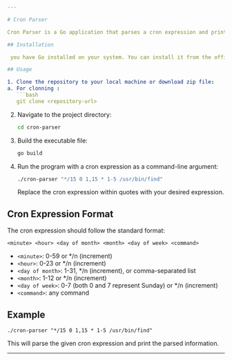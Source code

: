 ```yaml
---

# Cron Parser

Cron Parser is a Go application that parses a cron expression and prints the schedule for cron job.

## Installation

 you have Go installed on your system. You can install it from the official [Go website](https://golang.org/doc/install).

## Usage

1. Clone the repository to your local machine or download zip file:
a. For clonning : 
   ```bash
   git clone <repository-url>
   ```

2. Navigate to the project directory:

   ```bash
   cd cron-parser
   ```

3. Build the executable file:

   ```bash
   go build
   ```

4. Run the program with a cron expression as a command-line argument:

   ```bash
   ./cron-parser "*/15 0 1,15 * 1-5 /usr/bin/find"
   ```

   Replace the cron expression within quotes with your desired expression.

## Cron Expression Format

The cron expression should follow the standard format:

```
<minute> <hour> <day of month> <month> <day of week> <command>
```

- `<minute>`: 0-59 or */n (increment)
- `<hour>`: 0-23 or */n (increment)
- `<day of month>`: 1-31, */n (increment), or comma-separated list
- `<month>`: 1-12 or */n (increment)
- `<day of week>`: 0-7 (both 0 and 7 represent Sunday) or */n (increment)
- `<command>`: any command

## Example

```
./cron-parser "*/15 0 1,15 * 1-5 /usr/bin/find"
```

This will parse the given cron expression and print the parsed information.

---
```

